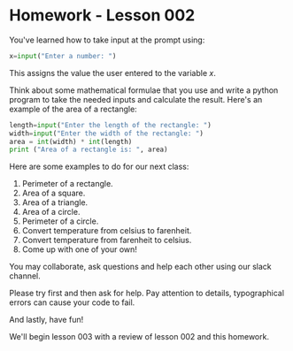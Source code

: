 # Homework - Lesson 002

You've learned how to take input at the prompt using:
~~~~python
x=input("Enter a number: ")
~~~~
This assigns the value the user entered to the variable _x_.

Think about some mathematical formulae that you use and write a python program to take the needed inputs and calculate the result.
Here's an example of the area of a rectangle:

~~~~python
length=input("Enter the length of the rectangle: ")
width=input("Enter the width of the rectangle: ")
area = int(width) * int(length)
print ("Area of a rectangle is: ", area)
~~~~

Here are some examples to do for our next class:
1. Perimeter of a rectangle.
2. Area of a square.
3. Area of a triangle.
4. Area of a circle.
5. Perimeter of a circle.
6. Convert temperature from celsius to farenheit.
7. Convert temperature from farenheit to celsius.
8. Come up with one of your own!

You may collaborate, ask questions and help each other using our slack channel.

Please try first and then ask for help. Pay attention to details, typographical errors can 
cause your code to fail.

And lastly, have fun!

We'll begin lesson 003 with a review of lesson 002 and this homework.

